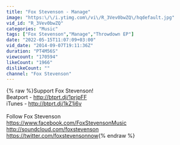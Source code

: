 ```yaml
---
title: "Fox Stevenson - Manage"
image: "https:\/\/i.ytimg.com\/vi\/R_3Vev0bwZQ\/hqdefault.jpg"
vid_id: "R_3Vev0bwZQ"
categories: "Music"
tags: ["Fox Stevenson","Manage","Throwdown EP"]
date: "2022-05-15T11:07:09+03:00"
vid_date: "2014-09-07T19:11:36Z"
duration: "PT4M56S"
viewcount: "170594"
likeCount: "1966"
dislikeCount: ""
channel: "Fox Stevenson"
---
```

{% raw %}Support Fox Stevenson!<br />Beatport - <a rel="nofollow" target="blank" href="http://btprt.dj/1prjpFF">http://btprt.dj/1prjpFF</a><br />iTunes - <a rel="nofollow" target="blank" href="http://btprt.dj/1kZ1i6v">http://btprt.dj/1kZ1i6v</a><br /><br />Follow Fox Stevenson<br /><a rel="nofollow" target="blank" href="https://www.facebook.com/FoxStevensonMusic">https://www.facebook.com/FoxStevensonMusic</a><br /><a rel="nofollow" target="blank" href="http://soundcloud.com/foxstevenson">http://soundcloud.com/foxstevenson</a><br /><a rel="nofollow" target="blank" href="https://twitter.com/foxstevensonnow">https://twitter.com/foxstevensonnow</a>{% endraw %}
